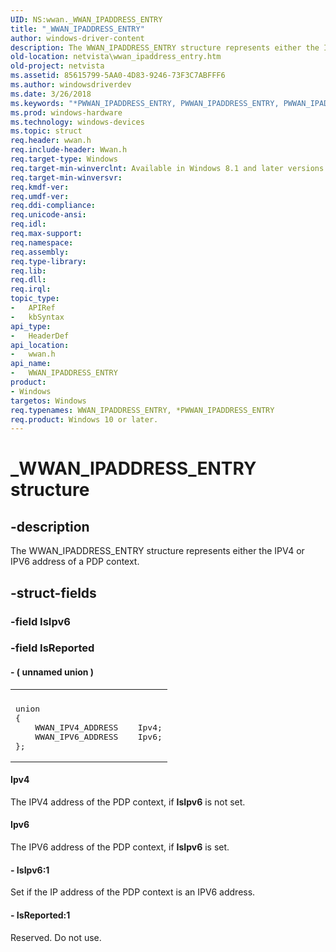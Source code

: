 ```yaml
---
UID: NS:wwan._WWAN_IPADDRESS_ENTRY
title: "_WWAN_IPADDRESS_ENTRY"
author: windows-driver-content
description: The WWAN_IPADDRESS_ENTRY structure represents either the IPV4 or IPV6 address of a PDP context.
old-location: netvista\wwan_ipaddress_entry.htm
old-project: netvista
ms.assetid: 85615799-5AA0-4D83-9246-73F3C7ABFFF6
ms.author: windowsdriverdev
ms.date: 3/26/2018
ms.keywords: "*PWWAN_IPADDRESS_ENTRY, PWWAN_IPADDRESS_ENTRY, PWWAN_IPADDRESS_ENTRY structure pointer [Network Drivers Starting with Windows Vista], WWAN_IPADDRESS_ENTRY, WWAN_IPADDRESS_ENTRY structure [Network Drivers Starting with Windows Vista], _WWAN_IPADDRESS_ENTRY, netvista.wwan_ipaddress_entry, wwan/PWWAN_IPADDRESS_ENTRY, wwan/WWAN_IPADDRESS_ENTRY"
ms.prod: windows-hardware
ms.technology: windows-devices
ms.topic: struct
req.header: wwan.h
req.include-header: Wwan.h
req.target-type: Windows
req.target-min-winverclnt: Available in Windows 8.1 and later versions of Windows.
req.target-min-winversvr: 
req.kmdf-ver: 
req.umdf-ver: 
req.ddi-compliance: 
req.unicode-ansi: 
req.idl: 
req.max-support: 
req.namespace: 
req.assembly: 
req.type-library: 
req.lib: 
req.dll: 
req.irql: 
topic_type:
-	APIRef
-	kbSyntax
api_type:
-	HeaderDef
api_location:
-	wwan.h
api_name:
-	WWAN_IPADDRESS_ENTRY
product:
- Windows
targetos: Windows
req.typenames: WWAN_IPADDRESS_ENTRY, *PWWAN_IPADDRESS_ENTRY
req.product: Windows 10 or later.
---
```


# _WWAN_IPADDRESS_ENTRY structure


## -description


The WWAN_IPADDRESS_ENTRY structure represents either the IPV4 or IPV6 address of a PDP context.


## -struct-fields




### -field IsIpv6

 


### -field IsReported

 




#### - ( unnamed union )

<div class="code"><span codelanguage=""><table>
<tr>
<th></th>
</tr>
<tr>
<td>
<pre>
union
{
    WWAN_IPV4_ADDRESS    Ipv4;
    WWAN_IPV6_ADDRESS    Ipv6;
};</pre>
</td>
</tr>
</table></span></div>


#### Ipv4

The IPV4 address of the PDP context, if <b>IsIpv6</b> is not set.



#### Ipv6

The IPV6 address of the PDP context, if <b>IsIpv6</b> is set.


#### - IsIpv6:1

Set if the IP address of the PDP context is an IPV6 address.


#### - IsReported:1

Reserved. Do not use.

